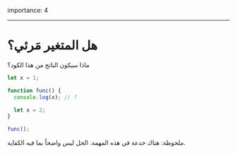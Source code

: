 importance: 4

---
# هل المتغير مَرئي؟

ماذا سيكون الناتج من هذا الكود؟


```js
let x = 1;

function func() {
  console.log(x); // ?

  let x = 2;
}

func();
```
ملحوظة: هناك خدعة في هذه المهمة. الحل ليس واضحاً  بما فيه الكفاية.

